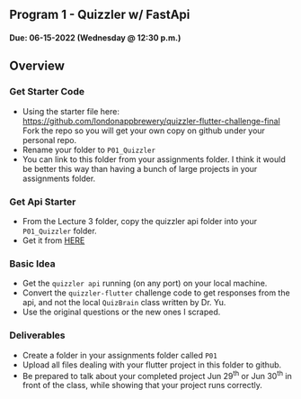 ## Program  1 - Quizzler w/ FastApi

#### Due: 06-15-2022 (Wednesday @ 12:30 p.m.)


## Overview

### Get Starter Code
- Using the starter file here: https://github.com/londonappbrewery/quizzler-flutter-challenge-final Fork the repo so you will get your own copy on github under your personal repo. 
- Rename your folder to `P01_Quizzler`
- You can link to this folder from your assignments folder. I think it would be better this way than having a bunch of large projects in your assignments folder. 


### Get Api Starter

- From the Lecture 3 folder, copy the quizzler api folder into your `P01_Quizzler` folder.
- Get it from [HERE](../../Lectures/L03/P01_quizzler_api/)


### Basic Idea

- Get the `quizzler api` running (on any port) on your local machine.
- Convert the `quizzler-flutter` challenge code to get responses from the api, and not the local `QuizBrain` class written by Dr. Yu. 
- Use the original questions or the new ones I scraped.


### Deliverables

- Create a folder in your assignments folder called `P01`
- Upload all files dealing with your flutter project in this folder to github.
- Be prepared to talk about your completed project Jun 29<sup>th</sup> or Jun 30<sup>th</sup> in front of the class, while showing that your project runs correctly.

